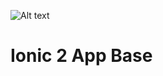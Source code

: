 ![Alt text](http://storage6.static.itmages.com/i/16/1202/h_1480690821_6611881_cdfc4e76b7.png "Optional title")

Ionic 2 App Base
=====================
